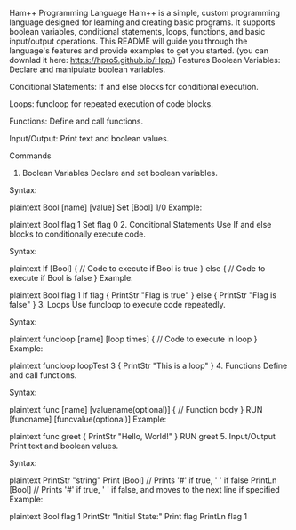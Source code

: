 Ham++ Programming Language
Ham++ is a simple, custom programming language designed for learning and creating basic programs. It supports boolean variables, conditional statements, loops, functions, and basic input/output operations. This README will guide you through the language's features and provide examples to get you started.
(you can downlad it here: https://hpro5.github.io/Hpp/)
Features
Boolean Variables: Declare and manipulate boolean variables.

Conditional Statements: If and else blocks for conditional execution.

Loops: funcloop for repeated execution of code blocks.

Functions: Define and call functions.

Input/Output: Print text and boolean values.

Commands
1. Boolean Variables
Declare and set boolean variables.

Syntax:

plaintext
Bool [name] [value]
Set [Bool] 1/0
Example:

plaintext
Bool flag 1
Set flag 0
2. Conditional Statements
Use If and else blocks to conditionally execute code.

Syntax:

plaintext
If [Bool] {
    // Code to execute if Bool is true
} else {
    // Code to execute if Bool is false
}
Example:

plaintext
Bool flag 1
If flag {
    PrintStr "Flag is true"
} else {
    PrintStr "Flag is false"
}
3. Loops
Use funcloop to execute code repeatedly.

Syntax:

plaintext
funcloop [name] [loop times] {
    // Code to execute in loop
}
Example:

plaintext
funcloop loopTest 3 {
    PrintStr "This is a loop"
}
4. Functions
Define and call functions.

Syntax:

plaintext
func [name] [valuename(optional)] {
    // Function body
}
RUN [funcname] [funcvalue(optional)]
Example:

plaintext
func greet {
    PrintStr "Hello, World!"
}
RUN greet
5. Input/Output
Print text and boolean values.

Syntax:

plaintext
PrintStr "string"
Print [Bool]      // Prints '#' if true, ' ' if false
PrintLn [Bool]    // Prints '#' if true, ' ' if false, and moves to the next line if specified
Example:

plaintext
Bool flag 1
PrintStr "Initial State:"
Print flag
PrintLn flag 1
